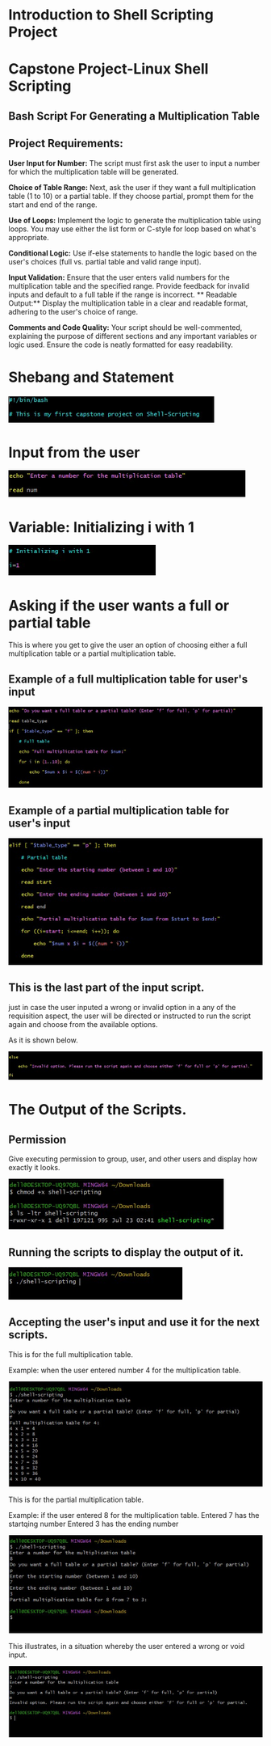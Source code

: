 # Introduction to Shell Scripting Project

# Capstone Project-Linux Shell Scripting

## Bash Script For Generating a Multiplication Table

## Project Requirements: 

**User Input for Number:** The script must first ask the user to input a number for which the multiplication table will be generated.

**Choice of Table Range:** Next, ask the user if they want a full multiplication table (1 to 10) or a partial table. If they choose partial, prompt them for the start and end of the range.

**Use of Loops:** Implement the logic to generate the multiplication table using loops. You may use either the list form or C-style for loop based on what's appropriate.

**Conditional Logic:** Use if-else statements to handle the logic based on the user's choices (full vs. partial table and valid range input).

**Input Validation:** Ensure that the user enters valid numbers for the multiplication table and the specified range. Provide feedback for invalid inputs and default to a full table if the range is incorrect.
**
Readable Output:** Display the multiplication table in a clear and readable format, adhering to the user's choice of range.

**Comments and Code Quality:** Your script should be well-commented, explaining the purpose of different sections and any important variables or logic used. Ensure the code is neatly formatted for easy readability.

# Shebang and Statement

![shebang](Project_1_images/Shebang.jpg)

# Input from the user

![Input_from_user](Project_1_images/Input_from_user.jpg)

# Variable: Initializing i with 1

![variable](Project_1_images/variable.jpg)

# Asking if the user wants a full or partial table

This is where you get to give the user an option of choosing either a full multiplication table or a partial multiplication table.

## Example of a full multiplication table for user's input

![full_table](Project_1_images/full_table.jpg)

## Example of a partial multiplication table for user's input

![partial_table](Project_1_images/partial_table.jpg)

## This is the last part of the input script.

just in case the user inputed a wrong or invalid option in a any of the requisition aspect, the user will be directed or instructed to run the script again and choose from the available options.

As it is shown below.

![finale](Project_1_images/finale.jpg)

# The Output of the Scripts.

## Permission

Give executing permission to group, user, and other users and display how exactly it looks.

![permission](Project_1_images/permission.jpg)

## Running the scripts to display  the output of it.

![Run_it](Project_1_images/Run_it.jpg)

## Accepting the user's input and use it for the next scripts.

This is for the full multiplication table.

Example: when the user entered number 4 for the multiplication table.

![Run_the_full](Project_1_images/Run_the_full.jpg)

This is for the partial multiplication table.

Example: if the user entered 8 for the multiplication table.
          Entered 7 has the startqing number
          Entered 3 has the ending number

![run_partial](Project_1_images/run_partial.jpg)

This illustrates, in a situation whereby the user entered a wrong or void input. 

![invalid](Project_1_images/invalid.jpg)










